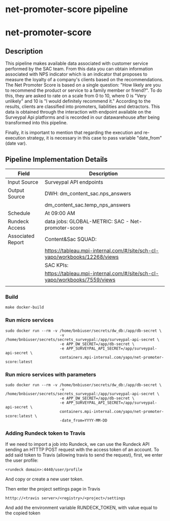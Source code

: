 # net-promoter-score pipeline 

# net-promoter-score

## Description

This pipeline makes available data associated with customer service performed by the SAC team. From this data you can obtain information associated with NPS indicator which is an indicator that proposes to measure the loyalty of a company's clients based on the recommendations. The Net Promoter Score is based on a single question: "How likely are you to recommend the product or service to a family member or friend?". To do this, they are asked to rate on a scale from 0 to 10, where 0 is "Very unlikely" and 10 is "I would definitely recommend it." According to the results, clients are classified into promoters, liabilities and detractors. This data is obtained through the interaction with endpoint available on the Surveypal Api platforms and is recorded in our datawarehouse after being transformed into this pipeline.

Finally, it is important to mention that regarding the execution and re-execution strategy, it is necessary in this case to pass variable "date_from" (date var).

## Pipeline Implementation Details

|   Field           | Description                                                                 |
|-------------------|-----------------------------------------------------------------------------|
| Input Source      | Surveypal API endpoints                                                     |
| Output Source     | DWH: dm_content_sac.nps_answers                                             |
|                   |      dm_content_sac.temp_nps_answers                                        |
| Schedule          | At 09:00 AM                                                                 |
| Rundeck Access    | data jobs: GLOBAL-METRIC: SAC - Net-promoter-score                          |
| Associated Report | Content&Sac SQUAD:                                                          |
|                   |    https://tableau.mpi-internal.com/#/site/sch-cl-yapo/workbooks/12268/views|
|                   | SAC KPIs:                                                                   |
|                   |    https://tableau.mpi-internal.com/#/site/sch-cl-yapo/workbooks/7559/views |
|                   |                                                                             |


### Build
```
make docker-build
```

### Run micro services
```
sudo docker run --rm -v /home/bnbiuser/secrets/dw_db:/app/db-secret \
                        -v /home/bnbiuser/secrets/secrets_surveypal:/app/surveypal-api-secret \
                        -e APP_DW_SECRET=/app/db-secret \
                        -e APP_SURVEYPAL_API_SECRET=/app/surveypal-api-secret \
                        containers.mpi-internal.com/yapo/net-promoter-score:latest
```

### Run micro services with parameters

```
sudo docker run --rm -v /home/bnbiuser/secrets/dw_db:/app/db-secret \
                        -v /home/bnbiuser/secrets/secrets_surveypal:/app/surveypal-api-secret \
                        -e APP_DW_SECRET=/app/db-secret \
                        -e APP_SURVEYPAL_API_SECRET=/app/surveypal-api-secret \
                        containers.mpi-internal.com/yapo/net-promoter-score:latest \
                        -date_from=YYYY-MM-DD
```

### Adding Rundeck token to Travis

If we need to import a job into Rundeck, we can use the Rundeck API
sending an HTTTP POST request with the access token of an account.
To add said token to Travis (allowing travis to send the request),
first, we enter the user profile:
```
<rundeck domain>:4440/user/profile
```
And copy or create a new user token.

Then enter the project settings page in Travis
```
htttp://<travis server>/<registry>/<project>/settings
```
And add the environment variable RUNDECK_TOKEN, with value equal
to the copied token
